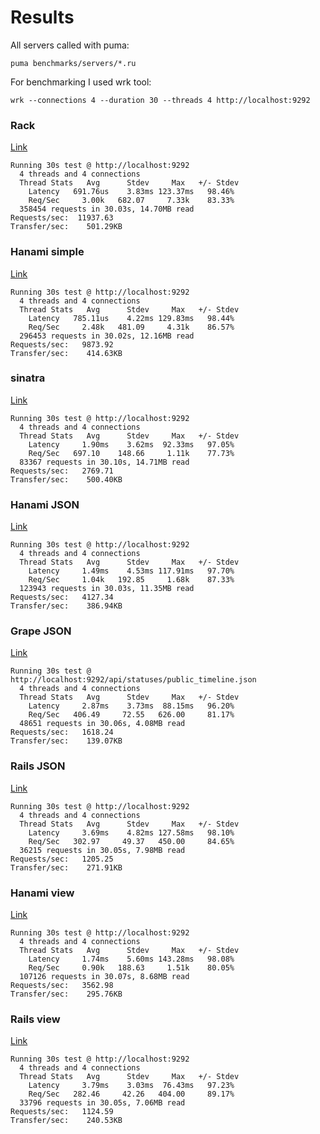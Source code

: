 # Results
All servers called with puma:

    puma benchmarks/servers/*.ru

For benchmarking I used wrk tool:

    wrk --connections 4 --duration 30 --threads 4 http://localhost:9292

### Rack
[Link](https://github.com/davydovanton/hanami-bench/blob/master/benchmarks/servers/rack.ru)

```
Running 30s test @ http://localhost:9292
  4 threads and 4 connections
  Thread Stats   Avg      Stdev     Max   +/- Stdev
    Latency   691.76us    3.83ms 123.37ms   98.46%
    Req/Sec     3.00k   682.07     7.33k    83.33%
  358454 requests in 30.03s, 14.70MB read
Requests/sec:  11937.63
Transfer/sec:    501.29KB
```


### Hanami simple
[Link](https://github.com/davydovanton/hanami-bench/blob/master/benchmarks/servers/hanami_simple.ru)

```
Running 30s test @ http://localhost:9292
  4 threads and 4 connections
  Thread Stats   Avg      Stdev     Max   +/- Stdev
    Latency   785.11us    4.22ms 129.83ms   98.44%
    Req/Sec     2.48k   481.09     4.31k    86.57%
  296453 requests in 30.02s, 12.16MB read
Requests/sec:   9873.92
Transfer/sec:    414.63KB
```

### sinatra
[Link](https://github.com/davydovanton/hanami-bench/blob/master/benchmarks/servers/sinatra.ru)

```
Running 30s test @ http://localhost:9292
  4 threads and 4 connections
  Thread Stats   Avg      Stdev     Max   +/- Stdev
    Latency     1.90ms    3.62ms  92.33ms   97.05%
    Req/Sec   697.10    148.66     1.11k    77.73%
  83367 requests in 30.10s, 14.71MB read
Requests/sec:   2769.71
Transfer/sec:    500.40KB
```


### Hanami JSON
[Link](https://github.com/davydovanton/hanami-bench/blob/master/benchmarks/servers/hanami_json.ru)

```
Running 30s test @ http://localhost:9292
  4 threads and 4 connections
  Thread Stats   Avg      Stdev     Max   +/- Stdev
    Latency     1.49ms    4.53ms 117.91ms   97.70%
    Req/Sec     1.04k   192.85     1.68k    87.33%
  123943 requests in 30.03s, 11.35MB read
Requests/sec:   4127.34
Transfer/sec:    386.94KB
```

### Grape JSON
[Link](https://github.com/davydovanton/hanami-bench/blob/master/benchmarks/servers/grape_json.ru)

```
Running 30s test @ http://localhost:9292/api/statuses/public_timeline.json
  4 threads and 4 connections
  Thread Stats   Avg      Stdev     Max   +/- Stdev
    Latency     2.87ms    3.73ms  88.15ms   96.20%
    Req/Sec   406.49     72.55   626.00     81.17%
  48651 requests in 30.06s, 4.08MB read
Requests/sec:   1618.24
Transfer/sec:    139.07KB
```

### Rails JSON
[Link](https://github.com/davydovanton/hanami-bench/blob/master/benchmarks/servers/rails_json.ru)

```
Running 30s test @ http://localhost:9292
  4 threads and 4 connections
  Thread Stats   Avg      Stdev     Max   +/- Stdev
    Latency     3.69ms    4.82ms 127.58ms   98.10%
    Req/Sec   302.97     49.37   450.00     84.65%
  36215 requests in 30.05s, 7.98MB read
Requests/sec:   1205.25
Transfer/sec:    271.91KB
```

### Hanami view
[Link](https://github.com/davydovanton/hanami-bench/blob/master/benchmarks/servers/hanami_view.ru)

```
Running 30s test @ http://localhost:9292
  4 threads and 4 connections
  Thread Stats   Avg      Stdev     Max   +/- Stdev
    Latency     1.74ms    5.60ms 143.28ms   98.08%
    Req/Sec     0.90k   188.63     1.51k    80.05%
  107126 requests in 30.07s, 8.68MB read
Requests/sec:   3562.98
Transfer/sec:    295.76KB
```

### Rails view
[Link](https://github.com/davydovanton/hanami-bench/blob/master/benchmarks/servers/rails_view.ru)

```
Running 30s test @ http://localhost:9292
  4 threads and 4 connections
  Thread Stats   Avg      Stdev     Max   +/- Stdev
    Latency     3.79ms    3.03ms  76.43ms   97.23%
    Req/Sec   282.46     42.26   404.00     89.17%
  33796 requests in 30.05s, 7.06MB read
Requests/sec:   1124.59
Transfer/sec:    240.53KB
```
